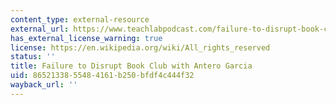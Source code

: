 ```yaml
---
content_type: external-resource
external_url: https://www.teachlabpodcast.com/failure-to-disrupt-book-club-with-antero-garcia/
has_external_license_warning: true
license: https://en.wikipedia.org/wiki/All_rights_reserved
status: ''
title: Failure to Disrupt Book Club with Antero Garcia
uid: 86521338-5548-4161-b250-bfdf4c444f32
wayback_url: ''
---
```

